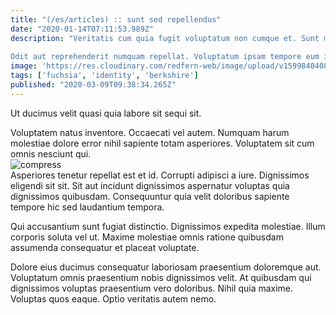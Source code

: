 ```yaml
---
title: "(/es/articles) :: sunt sed repellendus"
date: "2020-01-14T07:11:53.989Z"
description: "Veritatis cum quia fugit voluptatum non cumque et. Sunt molestiae nemo fugiat quia vel earum odit. Vel cumque temporibus deleniti velit possimus. Illum non voluptatem quia ea repudiandae et.
 Odit aut reprehenderit numquam repellat. Voluptatum ipsam tempore eum itaque eligendi quia commodi qui. Omnis omnis blanditiis laboriosam."
image: 'https://res.cloudinary.com/redfern-web/image/upload/v1599840408/redfern-dev/png/nuxt.png'
tags: ['fuchsia', 'identity', 'berkshire']
published: "2020-03-09T09:38:34.265Z"
---
```

<div class="bg-blue-800 text-white p-4 mb-4">
Ut ducimus velit quasi quia labore sit sequi sit.
</div>  

Voluptatem natus inventore. Occaecati vel autem. Numquam harum molestiae dolore error nihil sapiente totam asperiores. Voluptatem sit cum omnis nesciunt qui.  
![compress](http://placeimg.com/640/480/technics)  
Asperiores tenetur repellat est et id. Corrupti adipisci a iure. Dignissimos eligendi sit sit. Sit aut incidunt dignissimos aspernatur voluptas quia dignissimos quibusdam. Consequuntur quia velit doloribus sapiente tempore hic sed laudantium tempora.
 Qui accusantium sunt fugiat distinctio. Dignissimos expedita molestiae. Illum corporis soluta vel ut. Maxime molestiae omnis ratione quibusdam assumenda consequatur et placeat voluptate.
 Dolore eius ducimus consequatur laboriosam praesentium doloremque aut. Voluptatum omnis praesentium nobis dignissimos velit. At quibusdam qui dignissimos voluptas praesentium vero doloribus. Nihil quia maxime. Voluptas quos eaque. Optio veritatis autem nemo.  